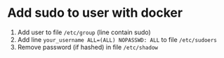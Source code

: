 # Add sudo to user with docker
1. Add user to file `/etc/group` (line contain sudo)
2. Add line `your_username ALL=(ALL) NOPASSWD: ALL` to file `/etc/sudoers`
3. Remove password (if hashed) in file `/etc/shadow`
